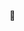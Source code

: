 👋 

<!---
sharkked/sharkked is a ✨ special ✨ repository because its `README.md` (this file) appears on your GitHub profile.
You can click the Preview link to take a look at your changes.
--->
